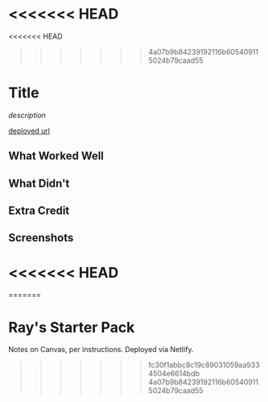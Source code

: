 <<<<<<< HEAD
=======
<<<<<<< HEAD
>>>>>>> 4a07b9b84239192116b605409115024b79caad55
# Title

*description*

[deployed url](http://url-if-deployed-here)

## What Worked Well

## What Didn't

## Extra Credit

## Screenshots
<<<<<<< HEAD
=======
=======
# Ray's Starter Pack

Notes on Canvas, per instructions. Deployed via Netlify.
>>>>>>> fc30f1abbc8c19c89031059aa9334504e6614bdb
>>>>>>> 4a07b9b84239192116b605409115024b79caad55
